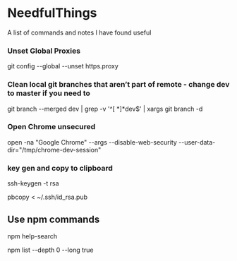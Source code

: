 # NeedfulThings
A list of commands and notes I have found useful 

### Unset Global Proxies
git config --global --unset https.proxy

### Clean local git branches that aren’t part of remote  - change dev to master if you need to 
git branch --merged dev | grep -v '^[ *]*dev$' | xargs git branch -d

### Open Chrome unsecured 
 open -na "Google Chrome" --args --disable-web-security --user-data-dir="/tmp/chrome-dev-session"
 
### key gen and copy to clipboard 
ssh-keygen -t rsa

pbcopy < ~/.ssh/id_rsa.pub

## Use npm commands
npm help-search 

npm list --depth 0 --long true
